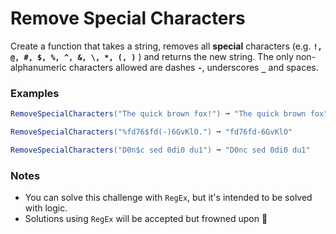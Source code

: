 # Remove Special Characters

Create a function that takes a string, removes all **special** characters (e.g. **`!, @, #, $, %, ^, &, \, *, (, )`**  ) and returns the new string. The only non-alphanumeric characters allowed are dashes **`-`**, underscores **`_`** and spaces.

### Examples
```cs
RemoveSpecialCharacters("The quick brown fox!") ➞ "The quick brown fox"

RemoveSpecialCharacters("%fd76$fd(-)6GvKlO.") ➞ "fd76fd-6GvKlO"

RemoveSpecialCharacters("D0n$c sed 0di0 du1") ➞ "D0nc sed 0di0 du1"
```
### Notes
* You can solve this challenge with `RegEx`, but it's intended to be solved with logic.
* Solutions using `RegEx` will be accepted but frowned upon 🙁
